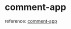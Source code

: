 # comment-app

reference: [comment-app](https://huzidaha.github.io/react-naive-book-examples/comment-app/build/index.html)